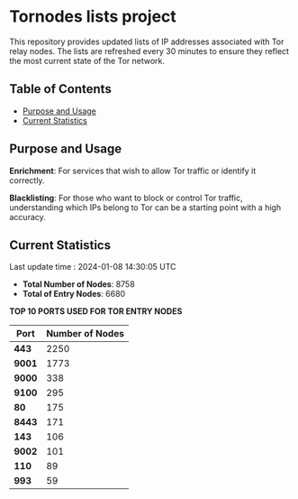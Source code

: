 # Tornodes lists project

This repository provides updated lists of IP addresses associated with Tor relay nodes. The lists are refreshed every 30 minutes to ensure they reflect the most current state of the Tor network.

## Table of Contents

- [Purpose and Usage](#purpose-and-usage)
- [Current Statistics](#current-statistics)


## Purpose and Usage

**Enrichment**: For services that wish to allow Tor traffic or identify it correctly.

**Blacklisting**: For those who want to block or control Tor traffic, understanding which IPs belong to Tor can be a starting point with a high accuracy.

## Current Statistics

Last update time : 2024-01-08 14:30:05 UTC

- **Total Number of Nodes**: 8758
- **Total of Entry Nodes**: 6680

**TOP 10 PORTS USED FOR TOR ENTRY NODES**

| **Port** | **Number of Nodes** |
|------|-----------------|
| **443**   | 2250  |
| **9001**   | 1773  |
| **9000**   | 338  |
| **9100**   | 295  |
| **80**   | 175  |
| **8443**   | 171  |
| **143**   | 106  |
| **9002**   | 101  |
| **110**   | 89  |
| **993**   | 59  |


